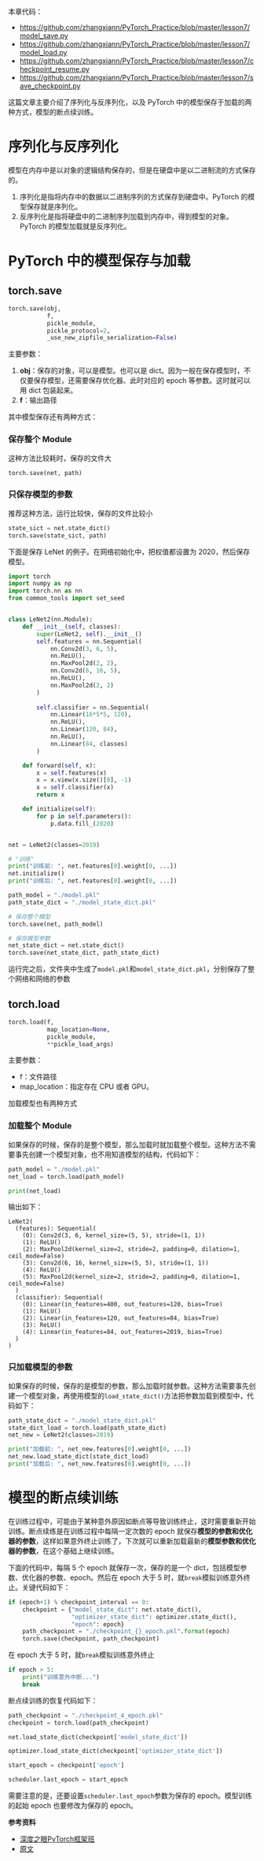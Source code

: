 本章代码：

- https://github.com/zhangxiann/PyTorch_Practice/blob/master/lesson7/model_save.py
- https://github.com/zhangxiann/PyTorch_Practice/blob/master/lesson7/model_load.py
- https://github.com/zhangxiann/PyTorch_Practice/blob/master/lesson7/checkpoint_resume.py
- https://github.com/zhangxiann/PyTorch_Practice/blob/master/lesson7/save_checkpoint.py

这篇文章主要介绍了序列化与反序列化，以及 PyTorch 中的模型保存于加载的两种方式，模型的断点续训练。



# 序列化与反序列化

模型在内存中是以对象的逻辑结构保存的，但是在硬盘中是以二进制流的方式保存的。

1. 序列化是指将内存中的数据以二进制序列的方式保存到硬盘中。PyTorch 的模型保存就是序列化。
2. 反序列化是指将硬盘中的二进制序列加载到内存中，得到模型的对象。PyTorch 的模型加载就是反序列化。



# PyTorch 中的模型保存与加载

## torch.save

```python
torch.save(obj, 
           f, 
           pickle_module, 
           pickle_protocol=2, 
           _use_new_zipfile_serialization=False)
```

主要参数：

1. **obj**：保存的对象，可以是模型。也可以是 dict。因为一般在保存模型时，不仅要保存模型，还需要保存优化器、此时对应的 epoch 等参数。这时就可以用 dict 包装起来。
2. **f**：输出路径

其中模型保存还有两种方式：

### 保存整个 Module

这种方法比较耗时，保存的文件大

```python
torch.save(net, path)
```

### 只保存模型的参数

推荐这种方法，运行比较快，保存的文件比较小

```python
state_sict = net.state_dict()
torch.save(state_sict, path)
```

下面是保存 LeNet 的例子。在网络初始化中，把权值都设置为 2020，然后保存模型。

```python
import torch
import numpy as np
import torch.nn as nn
from common_tools import set_seed


class LeNet2(nn.Module):
    def __init__(self, classes):
        super(LeNet2, self).__init__()
        self.features = nn.Sequential(
            nn.Conv2d(3, 6, 5),
            nn.ReLU(),
            nn.MaxPool2d(2, 2),
            nn.Conv2d(6, 16, 5),
            nn.ReLU(),
            nn.MaxPool2d(2, 2)
        )
        
        self.classifier = nn.Sequential(
            nn.Linear(16*5*5, 120),
            nn.ReLU(),
            nn.Linear(120, 84),
            nn.ReLU(),
            nn.Linear(84, classes)
        )

    def forward(self, x):
        x = self.features(x)
        x = x.view(x.size()[0], -1)
        x = self.classifier(x)
        return x

    def initialize(self):
        for p in self.parameters():
            p.data.fill_(2020)


net = LeNet2(classes=2019)

# "训练"
print("训练前: ", net.features[0].weight[0, ...])
net.initialize()
print("训练后: ", net.features[0].weight[0, ...])

path_model = "./model.pkl"
path_state_dict = "./model_state_dict.pkl"

# 保存整个模型
torch.save(net, path_model)

# 保存模型参数
net_state_dict = net.state_dict()
torch.save(net_state_dict, path_state_dict)
```

运行完之后，文件夹中生成了`model.pkl`和`model_state_dict.pkl`，分别保存了整个网络和网络的参数

## torch.load

```python
torch.load(f, 
           map_location=None, 
           pickle_module, 
           **pickle_load_args)
```

主要参数：

- f：文件路径
- map_location：指定存在 CPU 或者 GPU。

加载模型也有两种方式

### 加载整个 Module

如果保存的时候，保存的是整个模型，那么加载时就加载整个模型。这种方法不需要事先创建一个模型对象，也不用知道模型的结构，代码如下：

```python
path_model = "./model.pkl"
net_load = torch.load(path_model)

print(net_load)
```

输出如下：

```
LeNet2(
  (features): Sequential(
    (0): Conv2d(3, 6, kernel_size=(5, 5), stride=(1, 1))
    (1): ReLU()
    (2): MaxPool2d(kernel_size=2, stride=2, padding=0, dilation=1, ceil_mode=False)
    (3): Conv2d(6, 16, kernel_size=(5, 5), stride=(1, 1))
    (4): ReLU()
    (5): MaxPool2d(kernel_size=2, stride=2, padding=0, dilation=1, ceil_mode=False)
  )
  (classifier): Sequential(
    (0): Linear(in_features=400, out_features=120, bias=True)
    (1): ReLU()
    (2): Linear(in_features=120, out_features=84, bias=True)
    (3): ReLU()
    (4): Linear(in_features=84, out_features=2019, bias=True)
  )
)
```

### 只加载模型的参数

如果保存的时候，保存的是模型的参数，那么加载时就参数。这种方法需要事先创建一个模型对象，再使用模型的`load_state_dict()`方法把参数加载到模型中，代码如下：

```python
path_state_dict = "./model_state_dict.pkl"
state_dict_load = torch.load(path_state_dict)
net_new = LeNet2(classes=2019)

print("加载前: ", net_new.features[0].weight[0, ...])
net_new.load_state_dict(state_dict_load)
print("加载后: ", net_new.features[0].weight[0, ...])
```

# 模型的断点续训练

在训练过程中，可能由于某种意外原因如断点等导致训练终止，这时需要重新开始训练。断点续练是在训练过程中每隔一定次数的 epoch 就保存**模型的参数和优化器的参数**，这样如果意外终止训练了，下次就可以重新加载最新的**模型参数和优化器的参数**，在这个基础上继续训练。

下面的代码中，每隔 5 个 epoch 就保存一次，保存的是一个 dict，包括模型参数、优化器的参数、epoch。然后在 epoch 大于 5 时，就`break`模拟训练意外终止。关键代码如下：

```python
if (epoch+1) % checkpoint_interval == 0:
    checkpoint = {"model_state_dict": net.state_dict(),
                  "optimizer_state_dict": optimizer.state_dict(),
                  "epoch": epoch}
    path_checkpoint = "./checkpoint_{}_epoch.pkl".format(epoch)
    torch.save(checkpoint, path_checkpoint)
```

在 epoch 大于 5 时，就`break`模拟训练意外终止

```python
if epoch > 5:
    print("训练意外中断...")
    break
```

断点续训练的恢复代码如下：

```python
path_checkpoint = "./checkpoint_4_epoch.pkl"
checkpoint = torch.load(path_checkpoint)

net.load_state_dict(checkpoint['model_state_dict'])

optimizer.load_state_dict(checkpoint['optimizer_state_dict'])

start_epoch = checkpoint['epoch']

scheduler.last_epoch = start_epoch
```

需要注意的是，还要设置`scheduler.last_epoch`参数为保存的 epoch。模型训练的起始 epoch 也要修改为保存的 epoch。

**参考资料**

- [深度之眼PyTorch框架班](https://ai.deepshare.net/detail/p_5df0ad9a09d37_qYqVmt85/6)
- [原文](https://blog.zhangxiann.com/202004051903/)